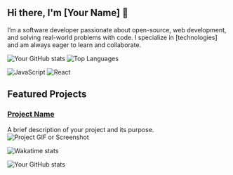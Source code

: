 ## Hi there, I'm [Your Name] 👋

I’m a software developer passionate about open-source, web development, and solving real-world problems with code. I specialize in [technologies] and am always eager to learn and collaborate.

![Your GitHub stats](https://github-readme-stats.vercel.app/api?username=Munendrakushwaha&show_icons=true&theme=radical)
![Top Languages](https://github-readme-stats.vercel.app/api/top-langs/?username=Munendrakushwaha&layout=compact)

![JavaScript](https://img.shields.io/badge/JavaScript-Expert-blue)
![React](https://img.shields.io/badge/React-Expert-green)

## Featured Projects

### [Project Name]([https://github.com/yourusername/project-name](https://github.com/Munendrakushwaha/events-backend))
A brief description of your project and its purpose.  
![Project GIF or Screenshot](https://yourprojectlink.com/demo.gif)

![Wakatime stats](https://github-readme-stats.vercel.app/api/wakatime?username=Munendrakushwaha
)

![Your GitHub stats](https://github-readme-stats.vercel.app/api?username=Munendrakushwaha&show_icons=true&theme=tokyonight)

